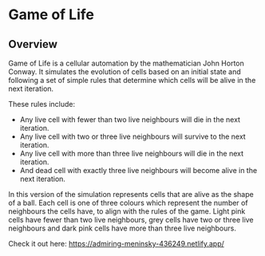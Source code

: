 # Game of Life

## Overview
Game of Life is a cellular automation by the mathematician John Horton Conway. It simulates the evolution of cells based on an initial state and following a set of simple rules that determine which cells will be alive in the next iteration.

These rules include:
- Any live cell with fewer than two live neighbours will die in the next iteration.
- Any live cell with two or three live neighbours will survive to the next iteration.
- Any live cell with more than three live neighbours will die in the next iteration.
- And dead cell with exactly three live neighbours will become alive in the next iteration.

In this version of the simulation represents cells that are alive as the shape of a ball. Each cell is one of three colours which represent the number of neighbours the cells have, to align with the rules of the game. Light pink cells have fewer than two live neighbours, grey cells have two or three live neighbours and dark pink cells have more than three live neighbours.

Check it out here: https://admiring-meninsky-436249.netlify.app/

